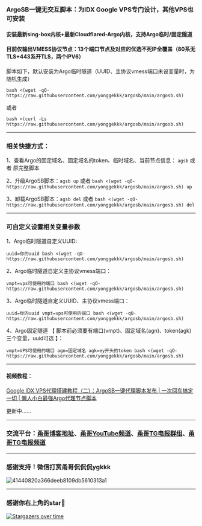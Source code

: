 ### ArgoSB一键无交互脚本：为IDX Google VPS专门设计，其他VPS也可安装

#### 安装最新sing-box内核+最新Cloudflared-Argo内核，支持Argo临时/固定隧道

#### 目前仅输出VMESS协议节点：13个端口节点及对应的优选不死IP全覆盖（80系无TLS+443系开TLS，两个IPV6）

脚本如下，默认安装为Argo临时隧道（UUID、主协议vmess端口未设变量时，为随机生成）
```
bash <(wget -qO- https://raw.githubusercontent.com/yonggekkk/argosb/main/argosb.sh)
```
或者
```
bash <(curl -Ls https://raw.githubusercontent.com/yonggekkk/argosb/main/argosb.sh)
```
---------------------------------------------------------

### 相关快捷方式：

1、查看Argo的固定域名、固定域名的token、临时域名、当前节点信息：
```agsb``` 或者 原完整脚本

2、升级ArgoSB脚本：```agsb up``` 或者 ```bash <(wget -qO- https://raw.githubusercontent.com/yonggekkk/argosb/main/argosb.sh) up```

3、卸载ArgoSB脚本：```agsb del``` 或者 ```bash <(wget -qO- https://raw.githubusercontent.com/yonggekkk/argosb/main/argosb.sh) del```

----------------------------------------------------------

### 可自定义设置相关变量参数

1、Argo临时隧道自定义UUID:
```
uuid=你的uuid bash <(wget -qO- https://raw.githubusercontent.com/yonggekkk/argosb/main/argosb.sh)
```

2、Argo临时隧道自定义主协议vmess端口：
```
vmpt=vps可使用的端口 bash <(wget -qO- https://raw.githubusercontent.com/yonggekkk/argosb/main/argosb.sh)
```

3、Argo临时隧道自定义UUID、主协议vmess端口：
```
uuid=你的uuid vmpt=vps可使用的端口 bash <(wget -qO- https://raw.githubusercontent.com/yonggekkk/argosb/main/argosb.sh)
```

4、Argo固定隧道 【 脚本前必须要有端口(vmpt)、固定域名(agn)、token(agk)三个变量，uuid可选 】：
```
vmpt=VPS可使用的端口 agn=固定域名 agk=ey开头的token bash <(wget -qO- https://raw.githubusercontent.com/yonggekkk/argosb/main/argosb.sh)
```
----------------------------------------------------------

#### 视频教程：
[Google IDX VPS代理搭建教程（二）：ArgoSB一键代理脚本发布 | 一次回车搞定一切 | 懒人小白最强Argo代理节点脚本](https://youtu.be/OoXJ_jxoEyY)

更新中……

----------------------------------------------------------

### 交流平台：[甬哥博客地址](https://ygkkk.blogspot.com)、[甬哥YouTube频道](https://www.youtube.com/@ygkkk)、[甬哥TG电报群组](https://t.me/+jZHc6-A-1QQ5ZGVl)、[甬哥TG电报频道](https://t.me/+DkC9ZZUgEFQzMTZl)

----------------------------------------------------------
### 感谢支持！微信打赏甬哥侃侃侃ygkkk
![41440820a366deeb8109db5610313a1](https://github.com/user-attachments/assets/e5b1f2c0-bd2c-4b8f-8cda-034d3c8ef73f)

----------------------------------------------------------
### 感谢你右上角的star🌟
[![Stargazers over time](https://starchart.cc/yonggekkk/ArgoSB.svg)](https://starchart.cc/yonggekkk/ArgoSB)
